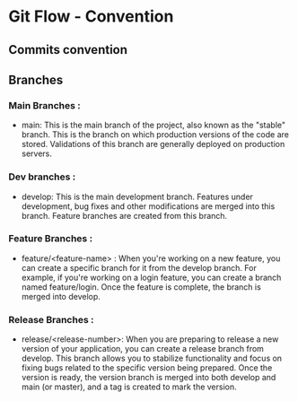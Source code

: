 # Git Flow  - Convention

## Commits convention

## Branches

### Main Branches :

- main: This is the main branch of the project, also known as the "stable" branch. This is the branch on which production versions of the code are stored. Validations of this branch are generally deployed on production servers.

### Dev branches :

- develop: This is the main development branch. Features under development, bug fixes and other modifications are merged into this branch. Feature branches are created from this branch.

### Feature Branches :
 
  - feature/\<feature-name> : When you're working on a new feature, you can create a specific branch for it from the develop branch. For example, if you're working on a login feature, you can create a branch named feature/login. Once the feature is complete, the branch is merged into develop.

### Release Branches :

  - release/\<release-number>: When you are preparing to release a new version of your application, you can create a release branch from develop. This branch allows you to stabilize functionality and focus on fixing bugs related to the specific version being prepared. Once the version is ready, the version branch is merged into both develop and main (or master), and a tag is created to mark the version.
